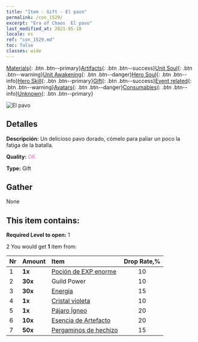 ```yaml
---
title: "Item - Gift - El pavo"
permalink: /con_1529/
excerpt: "Era of Chaos  El pavo"
last_modified_at: 2021-05-18
locale: es
ref: "con_1529.md"
toc: false
classes: wide
---
```

 [Materials](/ItemsES/){: .btn .btn--primary}[Artifacts](/ItemsES/Artifacts/){: .btn .btn--success}[Unit Soul](/ItemsES/UnitSoul/){: .btn .btn--warning}[Unit Awakening](/ItemsES/UnitAwakening/){: .btn .btn--danger}[Hero Soul](/ItemsES/HeroSoul/){: .btn .btn--info}[Hero Skill](/ItemsES/HeroSkill/){: .btn .btn--primary}[Gift](/ItemsES/Gift/){: .btn .btn--success}[Event related](/ItemsES/Events/){: .btn .btn--warning}[Avatars](/ItemsES/Avatars/){: .btn .btn--danger}[Consumables](/ItemsES/Consumables/){: .btn .btn--info}[Unknown](/ItemsES/Unknown/){: .btn .btn--primary}

 ![El pavo](/images/t/i_907143.png)

## Detalles
 **Descripción:** Un delicioso pavo dorado, cómelo para paliar un poco la fatiga de la batalla.

 **Quality:** <span style="color: #DA70D6">OK</span>

 **Type:** Gift

## Gather

  None

## This item contains:

 **Required Level to open:** 1

 2 You would get **1** item  from:

  | Nr | Amount |     Item    | Drop Rate,% |
  |:---|:-------|:------------|:---------:|
  | 1 |  **1x** | [Poción de EXP enorme](/ItemsES/con_703/) | 10 | 
  | 2 |  **30x** | Guild Power | 10 | 
  | 3 |  **30x** | [Energía](/ItemsES/con_900/) | 15 | 
  | 4 |  **1x** | [Cristal violeta](/ItemsES/con_720/) | 10 | 
  | 5 |  **1x** | [Pájaro Ígneo](/ItemsES/unt_268/) | 20 | 
  | 6 |  **10x** | [Esencia de Artefacto](/ItemsES/con_905/) | 20 | 
  | 7 |  **50x** | [Pergaminos de hechizo](/ItemsES/con_694/) | 15 | 
